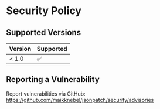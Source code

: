 # Security Policy

## Supported Versions

| Version   | Supported          |
|-----------|--------------------|
| < 1.0     | :white_check_mark: |

## Reporting a Vulnerability

Report vulnerabilities via GitHub: https://github.com/maikknebel/jsonpatch/security/advisories


